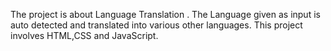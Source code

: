 The project is about Language Translation . The Language given as input is auto detected and translated into various other languages. This project involves HTML,CSS and JavaScript.
